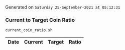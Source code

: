 Generated on `Saturday 25-September-2021 at 05:12:31`

### Current to Target Coin Ratio
`current_coin_ratio.sh`

Date|Current|Target|Ratio
---|---|---|---
